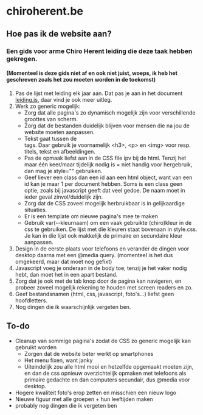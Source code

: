 # chiroherent.be

## Hoe pas ik de website aan?
### Een gids voor arme Chiro Herent leiding die deze taak hebben gekregen.
#### (Momenteel is deze gids niet af en ook niet juist, woeps, ik heb het geschreven zoals het zou moeten worden in de toekomst)
1. Pas de lijst met leiding elk jaar aan. Dat pas je aan in het document [leiding.js](leiding.js#L20), daar vind je ook meer uitleg.
2. Werk zo generic mogelijk:
	- Zorg dat alle pagina's zo dynamisch mogelijk zijn voor verschillende groottes van scherm.
	- Zorg dat de bestanden duidelijk blijven voor mensen die na jou de website moeten aanpassen.
	- Tekst gaat tussen de <main> tags. Daar gebruik je voornamelijk \<h3>, \<p> en \<img> voor resp. titels, tekst en afbeeldingen.
	- Pas de opmaak liefst aan in de CSS file ipv bij de html. Tenzij het maar één keer/maar tijdelijk nodig is = niet handig voor hergebruik, dan mag je style="" gebruiken.
	- Geef liever een class dan een id aan een html object, want van een id kan je maar 1 per document hebben. Soms is een class geen optie, zoals bij javascript geeft dat veel gedoe. De naam moet in ieder geval zinvol/duidelijk zijn.
	- Zorg dat de CSS zoveel mogelijk herbruikbaar is in gelijkaardige situaties.
	- Er is een template om nieuwe pagina's mee te maken
	- Gebruik var(--kleurnaam) om een vaak gebruikte (chiro)kleur in de css te gebruiken. De lijst met die kleuren staat bovenaan in style.css. Je kan in die lijst ook makkelijk de primaire en secundaire kleur aanpassen.
3. Design in de eerste plaats voor telefoons en verander de dingen voor desktop daarna met een @media query. (momenteel is het dus omgekeerd, maar dat moet nog gefixt)
4. Javascript voeg je onderaan in de body toe, tenzij je het vaker nodig hebt, dan moet het in een apart bestand.
5. Zorg dat je ook met de tab knop door de pagina kan navigeren, en probeer zoveel mogelijk rekening te houden met screen readers en zo.
6. Geef bestandsnamen (html, css, javascript, foto's...) liefst geen hoofdletters.
7. Nog dingen die ik waarschijnlijk vergeten ben.

	
## To-do
- Cleanup van sommige pagina's zodat de CSS zo generic mogelijk kan gebruikt worden
  - Zorgen dat de website beter werkt op smartphones
  - Het menu fixen, want janky
  - Uiteindelijk zou alle html mooi en hetzelfde opgemaakt moeten zijn, en dan de css opnieuw overzichtelijk opmaken met telefoons als primaire gedachte en dan computers secundair, dus @media voor desktop.
- Hogere kwaliteit foto's erop zetten en misschien een nieuw logo
- Nieuwe figuur met alle groepen + hun leeftijden maken
- probably nog dingen die ik vergeten ben
